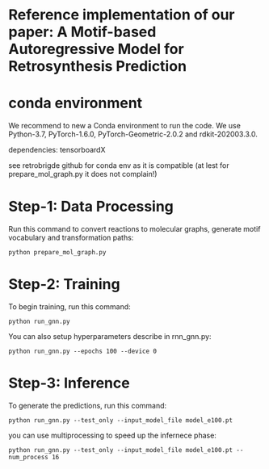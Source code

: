# Reference implementation of our paper: A Motif-based Autoregressive Model for Retrosynthesis Prediction

# conda environment
We recommend to new a Conda environment to run the code. We use Python-3.7, PyTorch-1.6.0, PyTorch-Geometric-2.0.2 and rdkit-202003.3.0.

dependencies: tensorboardX

see retrobrigde github for conda env as it is compatible (at lest for prepare_mol_graph.py it does not complain!)

# Step-1: Data Processing

Run this command to convert reactions to molecular graphs, generate motif vocabulary and transformation paths:
```
python prepare_mol_graph.py
```

# Step-2: Training

To begin training, run this command:
```
python run_gnn.py
```

You can also setup hyperparameters describe in rnn_gnn.py:
```
python run_gnn.py --epochs 100 --device 0
```

# Step-3: Inference

To generate the predictions, run this command:
```
python run_gnn.py --test_only --input_model_file model_e100.pt
```

you can use multiprocessing to speed up the infernece phase:
```
python run_gnn.py --test_only --input_model_file model_e100.pt --num_process 16
```
